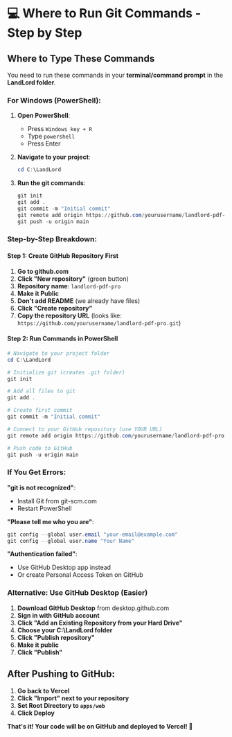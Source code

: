 # 💻 Where to Run Git Commands - Step by Step

## Where to Type These Commands

You need to run these commands in your **terminal/command prompt** in the **LandLord folder**.

### For Windows (PowerShell):

1. **Open PowerShell**:
   - Press `Windows key + R`
   - Type `powershell`
   - Press Enter

2. **Navigate to your project**:
   ```powershell
   cd C:\LandLord
   ```

3. **Run the git commands**:
   ```powershell
   git init
   git add .
   git commit -m "Initial commit"
   git remote add origin https://github.com/yourusername/landlord-pdf-pro.git
   git push -u origin main
   ```

### Step-by-Step Breakdown:

#### Step 1: Create GitHub Repository First
1. **Go to github.com**
2. **Click "New repository"** (green button)
3. **Repository name**: `landlord-pdf-pro`
4. **Make it Public**
5. **Don't add README** (we already have files)
6. **Click "Create repository"**
7. **Copy the repository URL** (looks like: `https://github.com/yourusername/landlord-pdf-pro.git`)

#### Step 2: Run Commands in PowerShell
```powershell
# Navigate to your project folder
cd C:\LandLord

# Initialize git (creates .git folder)
git init

# Add all files to git
git add .

# Create first commit
git commit -m "Initial commit"

# Connect to your GitHub repository (use YOUR URL)
git remote add origin https://github.com/yourusername/landlord-pdf-pro.git

# Push code to GitHub
git push -u origin main
```

### If You Get Errors:

**"git is not recognized"**:
- Install Git from git-scm.com
- Restart PowerShell

**"Please tell me who you are"**:
```powershell
git config --global user.email "your-email@example.com"
git config --global user.name "Your Name"
```

**"Authentication failed"**:
- Use GitHub Desktop app instead
- Or create Personal Access Token on GitHub

### Alternative: Use GitHub Desktop (Easier)

1. **Download GitHub Desktop** from desktop.github.com
2. **Sign in with GitHub account**
3. **Click "Add an Existing Repository from your Hard Drive"**
4. **Choose your C:\LandLord folder**
5. **Click "Publish repository"**
6. **Make it public**
7. **Click "Publish"**

## After Pushing to GitHub:

1. **Go back to Vercel**
2. **Click "Import" next to your repository**
3. **Set Root Directory to `apps/web`**
4. **Click Deploy**

**That's it! Your code will be on GitHub and deployed to Vercel! 🎉**
